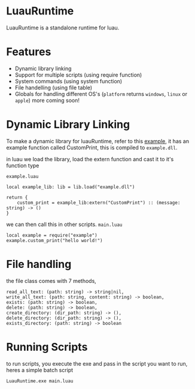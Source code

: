 # LuauRuntime
LuauRuntime is a standalone runtime for luau.

# Features
- Dynamic library linking
- Support for multiple scripts (using require function)
- System commands (using system function)
- File handelling (using file table)
- Globals for handling different OS's (`platform` returns `windows`, `linux` or `apple`)
more coming soon!

# Dynamic Library Linking
To make a dynamic library for luauRuntime, refer to this [example](https://github.com/KinexDev/LuauRuntime-LibExample), it has an example function called CustomPrint, this is compiled to `example.dll`.

in luau we load the library, load the extern function and cast it to it's function type

`example.luau`
```luau
local example_lib: lib = lib.load("example.dll")

return {
    custom_print = example_lib:extern("CustomPrint") :: (message: string) -> ()
}
```

we can then call this in other scripts.
`main.luau`
```luau
local example = require("example")
example.custom_print("hello world!")
```

# File handling
the file class comes with 7 methods,
```luau
read_all_text: (path: string) -> string|nil,
write_all_text: (path: string, content: string) -> boolean,
exists: (path: string) -> boolean,
delete: (path: string) -> boolean,
create_directory: (dir_path: string) -> (),
delete_directory: (dir_path: string) -> (),
exists_directory: (path: string) -> boolean
```

# Running Scripts
to run scripts, you execute the exe and pass in the script you want to run, heres a simple batch script

```
LuauRuntime.exe main.luau
```
